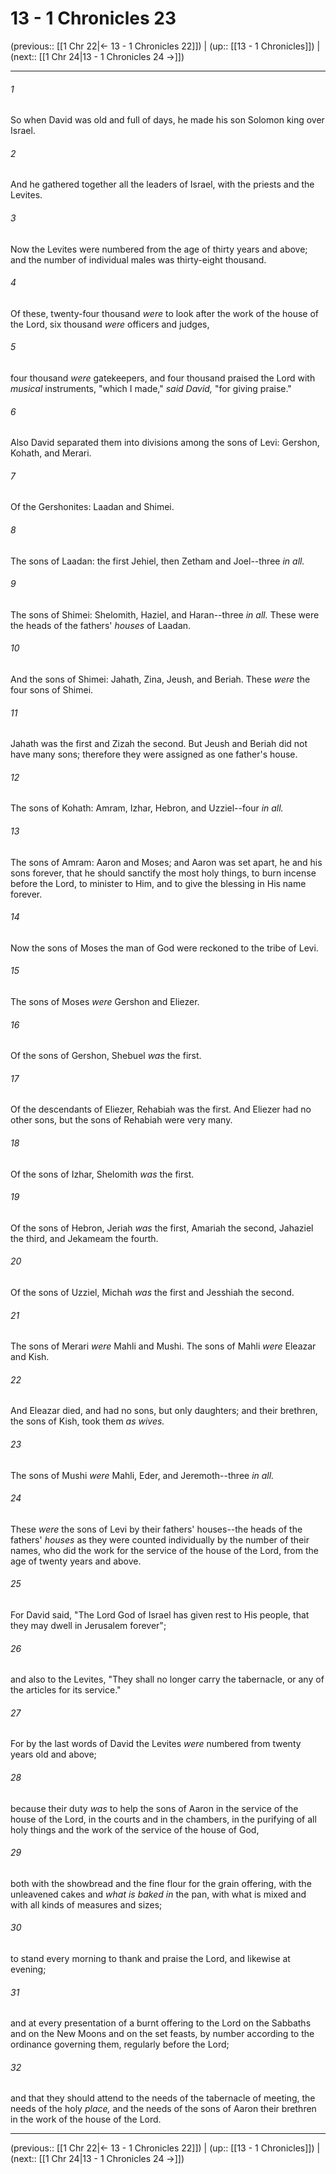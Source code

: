 # 13 - 1 Chronicles 23

(previous:: [[1 Chr 22|← 13 - 1 Chronicles 22]]) | (up:: [[13 - 1 Chronicles]]) | (next:: [[1 Chr 24|13 - 1 Chronicles 24 →]])

***


###### 1 
So when David was old and full of days, he made his son Solomon king over Israel. 

###### 2 
And he gathered together all the leaders of Israel, with the priests and the Levites. 

###### 3 
Now the Levites were numbered from the age of thirty years and above; and the number of individual males was thirty-eight thousand. 

###### 4 
Of these, twenty-four thousand _were_ to look after the work of the house of the Lord, six thousand _were_ officers and judges, 

###### 5 
four thousand _were_ gatekeepers, and four thousand praised the Lord with _musical_ instruments, "which I made," _said David,_ "for giving praise." 

###### 6 
Also David separated them into divisions among the sons of Levi: Gershon, Kohath, and Merari. 

###### 7 
Of the Gershonites: Laadan and Shimei. 

###### 8 
The sons of Laadan: the first Jehiel, then Zetham and Joel--three _in all._ 

###### 9 
The sons of Shimei: Shelomith, Haziel, and Haran--three _in all._ These were the heads of the fathers' _houses_ of Laadan. 

###### 10 
And the sons of Shimei: Jahath, Zina, Jeush, and Beriah. These _were_ the four sons of Shimei. 

###### 11 
Jahath was the first and Zizah the second. But Jeush and Beriah did not have many sons; therefore they were assigned as one father's house. 

###### 12 
The sons of Kohath: Amram, Izhar, Hebron, and Uzziel--four _in all._ 

###### 13 
The sons of Amram: Aaron and Moses; and Aaron was set apart, he and his sons forever, that he should sanctify the most holy things, to burn incense before the Lord, to minister to Him, and to give the blessing in His name forever. 

###### 14 
Now the sons of Moses the man of God were reckoned to the tribe of Levi. 

###### 15 
The sons of Moses _were_ Gershon and Eliezer. 

###### 16 
Of the sons of Gershon, Shebuel _was_ the first. 

###### 17 
Of the descendants of Eliezer, Rehabiah was the first. And Eliezer had no other sons, but the sons of Rehabiah were very many. 

###### 18 
Of the sons of Izhar, Shelomith _was_ the first. 

###### 19 
Of the sons of Hebron, Jeriah _was_ the first, Amariah the second, Jahaziel the third, and Jekameam the fourth. 

###### 20 
Of the sons of Uzziel, Michah _was_ the first and Jesshiah the second. 

###### 21 
The sons of Merari _were_ Mahli and Mushi. The sons of Mahli _were_ Eleazar and Kish. 

###### 22 
And Eleazar died, and had no sons, but only daughters; and their brethren, the sons of Kish, took them _as wives._ 

###### 23 
The sons of Mushi _were_ Mahli, Eder, and Jeremoth--three _in all._ 

###### 24 
These _were_ the sons of Levi by their fathers' houses--the heads of the fathers' _houses_ as they were counted individually by the number of their names, who did the work for the service of the house of the Lord, from the age of twenty years and above. 

###### 25 
For David said, "The Lord God of Israel has given rest to His people, that they may dwell in Jerusalem forever"; 

###### 26 
and also to the Levites, "They shall no longer carry the tabernacle, or any of the articles for its service." 

###### 27 
For by the last words of David the Levites _were_ numbered from twenty years old and above; 

###### 28 
because their duty _was_ to help the sons of Aaron in the service of the house of the Lord, in the courts and in the chambers, in the purifying of all holy things and the work of the service of the house of God, 

###### 29 
both with the showbread and the fine flour for the grain offering, with the unleavened cakes and _what is baked in_ the pan, with what is mixed and with all kinds of measures and sizes; 

###### 30 
to stand every morning to thank and praise the Lord, and likewise at evening; 

###### 31 
and at every presentation of a burnt offering to the Lord on the Sabbaths and on the New Moons and on the set feasts, by number according to the ordinance governing them, regularly before the Lord; 

###### 32 
and that they should attend to the needs of the tabernacle of meeting, the needs of the holy _place,_ and the needs of the sons of Aaron their brethren in the work of the house of the Lord.

***

(previous:: [[1 Chr 22|← 13 - 1 Chronicles 22]]) | (up:: [[13 - 1 Chronicles]]) | (next:: [[1 Chr 24|13 - 1 Chronicles 24 →]])
